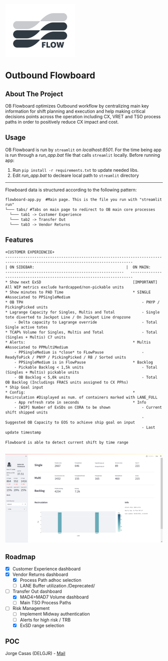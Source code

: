 <p align="left">
<img src="https://github.com/KMN43/OB_Flowboard/blob/main/Flowboard%20LOGO-02.png" width="223" height="169">
</p>


# Outbound Flowboard


<!-- ABOUT THE PROJECT -->
## About The Project

OB Flowboard optimizes Outbound workflow by centralizing main key information for shift planning and execution and help making critical decisions points across the operation including CX, VRET and TSO process paths in order to positively reduce CX impact and cost. 



<!-- GETTING STARTED -->
## Usage

OB Flowboard is run by `streamlit` on *localhost:8501*. For the time being app is run through a *run_app.bat* file that calls `streamlit` locally.
Before running app:
1. Run `pip install -r requirements.txt` to update needed libs.
2. Edit *run_app.bat* to decleare local path to `streamlit` directory

---

Flowboard data is structured according to the following pattern:

```shell
flowboard-app.py  #Main page. This is the file you run with "streamlit run"
└─── tabs/ #Tabs on main page to redirect to OB main core processes
  └─── tab1 -> Customer Experience
  └─── tab2 -> Transfer Out
  └─── tab3 -> Vendor Returns
```  


## Features

```shell
+CUSTOMER EXPERIENCIE+
-------------------------------------------------------------------------------------------------------------------------------
| ON SIDEBAR:                                         |  ON MAIN:
-----------------------------------------------------   -----------------------------------------------------------------------
* Show next ExSD                                         [IMPORTANT] All WIP metrics exclude hardcapped/non-pickable units
* Show minutes to PAD Time                               * SINGLE #Associated to PPSingleMedium
* OB TPH                                                     - PNYP / PickingPicked units
* Lagrange Capacity for Singles, Multis and Total            - Single tote diverted to Jackpot Line / On Jackpot Line dropzone
    - Delta capacity to Lagrange override                    - Total Single active totes
* TCAP% Volume for Singles, Multis and Total                 - Total (Singles + Multis) C7 units
* Alerts:                                                * Multis #Associated to PPMultiMedium
    - PPSingleMedium is *close* to FLowPause                 - ReadyToPick / PNYP / PickingPicked / RB / Sorted units
    - PPSingleMedium is in FlowPause                     * Backlog
    - Pickable Backlog < 1,5k units                          - Total (Singles + Multis) pickable units 
    - OB Backlog < 5,0k units                                - Total OB Backlog (Includings FRACS units assigned to CX PPhs)
* Ship Goal input
* Config:                                                * Recirculation #Displayed as num. of containers marked with LANE_FULL
    - App refresh rate in seconds                        * Info
    - [WIP] Number of ExSDs on CORA to be shown              - Current shift shipped units
                                                             - Suggested OB Capacity to EOS to achieve ship goal on input
                                                             - Last update timestamp

Flowboard is able to detect current shift by time range
    
```
![GUI](https://github.com/KMN43/OB_Flowboard/blob/main/GUI_Flowboard.png)

<!-- ROADMAP -->
## Roadmap

- [x] Customer Experience dashboard
- [x] Vendor Returns dashboard
    - [x] Process Path adhoc selection
    - [ ] LANE Buffer utilization /Deprecated/
- [ ] Transfer Out dashboard
    - [x] MAD4>MAD7 Volume dashboard
    - [ ] Main TSO Process Paths
- [ ] Risk Management
    - [ ] Implement Midway authentication
    - [ ] Alerts for high risk / TRB
    - [x] ExSD range selection

<!-- CONTACT -->
## POC

Jorge Casas (DELGJR) - [Mail](delgjr@amazon.com)

